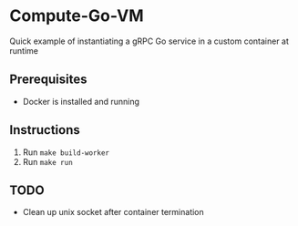 # Compute-Go-VM

Quick example of instantiating a gRPC Go service in a custom container at runtime

## Prerequisites

* Docker is installed and running

## Instructions

1. Run `make build-worker`
2. Run `make run`

## TODO

* Clean up unix socket after container termination
